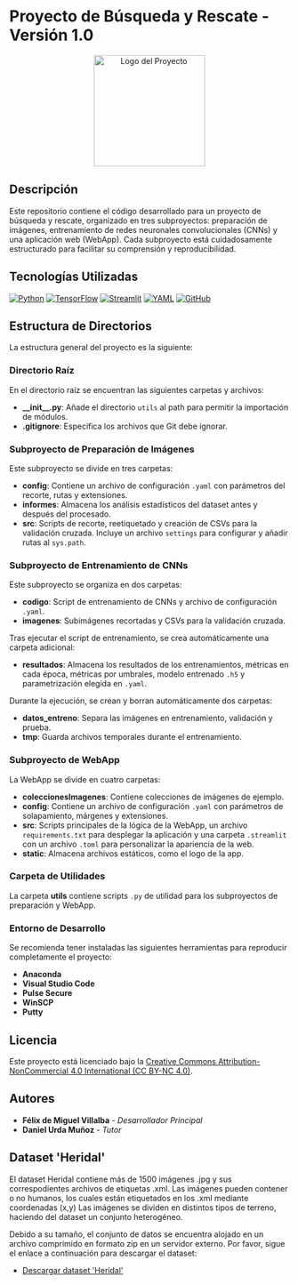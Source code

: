 # Proyecto de Búsqueda y Rescate - Versión 1.0

<div align="center">
    <img src="img/logoProyecto.png" alt="Logo del Proyecto" width="200"/>
</div>

## Descripción

Este repositorio contiene el código desarrollado para un proyecto de búsqueda y rescate, organizado en tres subproyectos: preparación de imágenes, entrenamiento de redes neuronales convolucionales (CNNs) y una aplicación web (WebApp). Cada subproyecto está cuidadosamente estructurado para facilitar su comprensión y reproducibilidad.


## Tecnologías Utilizadas

[![Python](https://img.shields.io/badge/python-3776AB?style=for-the-badge&logo=python&logoColor=white)](https://www.python.org/)
[![TensorFlow](https://img.shields.io/badge/tensorflow-FF6F00?style=for-the-badge&logo=tensorflow&logoColor=white)](https://www.tensorflow.org/)
[![Streamlit](https://img.shields.io/badge/streamlit-FF4B4B?style=for-the-badge&logo=streamlit&logoColor=white)](https://streamlit.io/)
[![YAML](https://img.shields.io/badge/yaml-000000?style=for-the-badge&logo=yaml&logoColor=white)](https://yaml.org/)
[![GitHub](https://img.shields.io/badge/github-181717?style=for-the-badge&logo=github&logoColor=white)](https://github.com/)

## Estructura de Directorios

La estructura general del proyecto es la siguiente:

### Directorio Raíz

En el directorio raíz se encuentran las siguientes carpetas y archivos:

- **\_\_init\_\_.py**: Añade el directorio `utils` al path para permitir la importación de módulos.
- **.gitignore**: Especifica los archivos que Git debe ignorar.

### Subproyecto de Preparación de Imágenes

Este subproyecto se divide en tres carpetas:

- **config**: Contiene un archivo de configuración `.yaml` con parámetros del recorte, rutas y extensiones.
- **informes**: Almacena los análisis estadísticos del dataset antes y después del procesado.
- **src**: Scripts de recorte, reetiquetado y creación de CSVs para la validación cruzada. Incluye un archivo `settings` para configurar y añadir rutas al `sys.path`.

### Subproyecto de Entrenamiento de CNNs

Este subproyecto se organiza en dos carpetas:

- **codigo**: Script de entrenamiento de CNNs y archivo de configuración `.yaml`.
- **imagenes**: Subimágenes recortadas y CSVs para la validación cruzada.

Tras ejecutar el script de entrenamiento, se crea automáticamente una carpeta adicional:

- **resultados**: Almacena los resultados de los entrenamientos, métricas en cada época, métricas por umbrales, modelo entrenado `.h5` y parametrización elegida en `.yaml`.

Durante la ejecución, se crean y borran automáticamente dos carpetas:

- **datos\_entreno**: Separa las imágenes en entrenamiento, validación y prueba.
- **tmp**: Guarda archivos temporales durante el entrenamiento.

### Subproyecto de WebApp

La WebApp se divide en cuatro carpetas:

- **coleccionesImagenes**: Contiene colecciones de imágenes de ejemplo.
- **config**: Contiene un archivo de configuración `.yaml` con parámetros de solapamiento, márgenes y extensiones.
- **src**: Scripts principales de la lógica de la WebApp, un archivo `requirements.txt` para desplegar la aplicación y una carpeta `.streamlit` con un archivo `.toml` para personalizar la apariencia de la web.
- **static**: Almacena archivos estáticos, como el logo de la app.

### Carpeta de Utilidades

La carpeta **utils** contiene scripts `.py` de utilidad para los subproyectos de preparación y WebApp.


### Entorno de Desarrollo

Se recomienda tener instaladas las siguientes herramientas para reproducir completamente el proyecto:

- **Anaconda**
- **Visual Studio Code**
- **Pulse Secure**
- **WinSCP**
- **Putty**


## Licencia

Este proyecto está licenciado bajo la [Creative Commons Attribution-NonCommercial 4.0 International (CC BY-NC 4.0)](https://creativecommons.org/licenses/by-nc/4.0/).

## Autores

- **Félix de Miguel Villalba** - *Desarrollador Principal*
- **Daniel Urda Muñoz** - *Tutor*


## Dataset 'Heridal'

El dataset Heridal contiene más de 1500 imágenes .jpg y sus correspodientes archivos de etiquetas .xml.
Las imágenes pueden contener o no humanos, los cuales están etiquetados en los .xml mediante coordenadas (x,y)
Las imágenes se dividen en distintos tipos de terreno, haciendo del dataset un conjunto heterogéneo.

Debido a su tamaño, el conjunto de datos se encuentra alojado en un archivo comprimido en formato zip en un servidor externo. Por favor, sigue el enlace a continuación para descargar el dataset:
- [Descargar dataset 'Heridal']((http://ipsar.fesb.unist.hr/HERIDAL%20database.html))
